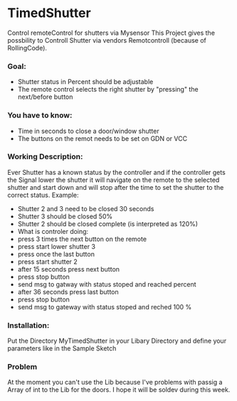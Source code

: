 # TimedShutter
Control remoteControl for shutters via Mysensor 
This Project gives the possbility to Controll Shutter via vendors Remotcontroll (because of RollingCode).

### Goal:
 - Shutter status in Percent should be adjustable
 - The remote control selects the right shutter by "pressing" the next/before button

### You have to know:
 - Time in seconds to close a door/window shutter
 - The buttons on the remot needs to be set on GDN or VCC

### Working Description:

Ever Shutter has a known status by the controller and if the controller gets the Signal lower the shutter it will navigate on the remote to the selected shutter and start down and will stop after the time to set the shutter to the correct status.
Example: 
 - Shutter 2 and 3 need to be closed 30 seconds
 - Shutter 3 should be closed 50%
 - Shutter 2 should be closed complete (is interpreted as 120%)
 - What is controler doing:
 - press 3 times the next button on the remote
 - press start lower shutter 3
 - press once the last button
 - press start shutter 2
 - after 15 seconds press next button
 - press stop button
 - send msg to gatway with status stoped and reached percent
 - after 36 seconds press last button
 - press stop button
 - send msg to gateway with status stoped and reched 100 %

### Installation:

Put the Directory MyTimedShutter in your Libary Directory and define your parameters like in the Sample Sketch

### Problem 

At the moment you can't use the Lib because I've problems with passig a Array of int to the Lib for the doors. I hope it will be soldev during this week.
